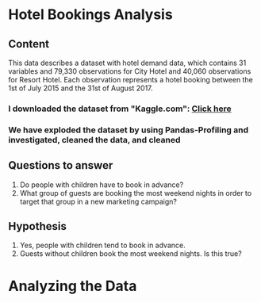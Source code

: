 # Hotel Bookings Analysis

## Content
This data describes a dataset with hotel demand data, which contains 31 variables and 79,330 observations for City Hotel and 40,060 observations for Resort Hotel. Each observation represents a hotel booking between the 1st of July 2015 and the 31st of August 2017.

### I downloaded the dataset from "Kaggle.com": [Click here](https://www.kaggle.com/datasets/mojtaba142/hotel-booking)

### We have exploded the dataset by using Pandas-Profiling and investigated, cleaned the data, and cleaned 

## Questions to answer
1. Do people with children have to book in advance?
2. What group of guests are booking the most weekend nights in order to target that group in a new marketing campaign?

## Hypothesis
1. Yes, people with children tend to book in advance.
2. Guests without children book the most weekend nights. Is this true?


# Analyzing the Data



